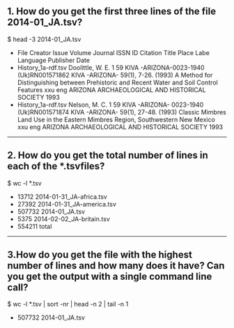 
## 1. How do you get the first three lines of the file 2014-01_JA.tsv? 
$ head -3 2014-01_JA.tsv  
- File    Creator Issue   Volume  Journal ISSN    ID      Citation        Title Place Labe       Language        Publisher       Date
- History_1a-rdf.tsv      Doolittle, W. E.        1       59      KIVA -ARIZONA-0023-1940        (Uk)RN001571862 KIVA -ARIZONA- 59(1), 7-26. (1993)      A Method for Distinguishing between Prehistoric and Recent Water and Soil Control Features    xxu     eng     ARIZONA ARCHAEOLOGICAL AND HISTORICAL SOCIETY   1993
- History_1a-rdf.tsv      Nelson, M. C.   1       59      KIVA -ARIZONA-  0023-1940      (Uk)RN001571874 KIVA -ARIZONA- 59(1), 27-48. (1993)     Classic Mimbres Land Use in the Eastern Mimbres Region, Southwestern New Mexico        xxu   eng      ARIZONA ARCHAEOLOGICAL AND HISTORICAL SOCIETY   1993

---

## 2. How do you get the total number of lines in each of the *.tsvfiles?
$ wc -l *.tsv  
- 13712 2014-01-31_JA-africa.tsv
- 27392 2014-01-31_JA-america.tsv
- 507732 2014-01_JA.tsv
- 5375 2014-02-02_JA-britain.tsv
- 554211 total

---

## 3.How do you get the file with the highest number of lines and how many does it have? Can you get the output with a single command line call?
$ wc -l *.tsv | sort -nr | head -n 2 | tail -n 1  
- 507732 2014-01_JA.tsv

